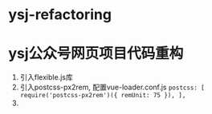 # ysj-refactoring
# ysj公众号网页项目代码重构


1. 引入flexible.js库
2. 引入postcss-px2rem, 配置vue-loader.conf.js
    `postcss: [
      require('postcss-px2rem')({ remUnit: 75 }),
    ],`
3.